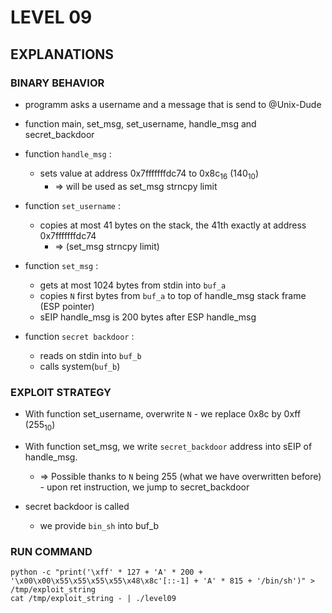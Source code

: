 # LEVEL 09

## EXPLANATIONS

### BINARY BEHAVIOR

- programm asks a username and a message that is send to @Unix-Dude
- function main, set_msg, set_username, handle_msg and secret_backdoor

- function `handle_msg` :

  - sets value at address 0x7fffffffdc74 to 0x8c<sub>16</sub> (140<sub>10</sub>)
    - => will be used as set_msg strncpy limit

- function `set_username` :

  - copies at most 41 bytes on the stack, the 41th exactly at address 0x7fffffffdc74
    - => (set_msg strncpy limit)

- function `set_msg` :

  - gets at most 1024 bytes from stdin into `buf_a`
  - copies `N` first bytes from `buf_a` to top of handle_msg stack frame (ESP pointer)
  - sEIP handle_msg is 200 bytes after ESP handle_msg

- function `secret backdoor` :
  - reads on stdin into `buf_b`
  - calls system(`buf_b`)

### EXPLOIT STRATEGY

- With function set_username, overwrite `N` - we replace 0x8c by 0xff (255<sub>10</sub>)
- With function set_msg, we write `secret_backdoor` address into sEIP of handle_msg.

  - => Possible thanks to `N` being 255 (what we have overwritten before) - upon ret instruction, we jump to secret_backdoor

- secret backdoor is called
  - we provide `bin_sh` into buf_b

### RUN COMMAND

```
python -c "print('\xff' * 127 + 'A' * 200 + '\x00\x00\x55\x55\x55\x55\x48\x8c'[::-1] + 'A' * 815 + '/bin/sh')" > /tmp/exploit_string
cat /tmp/exploit_string - | ./level09
```
